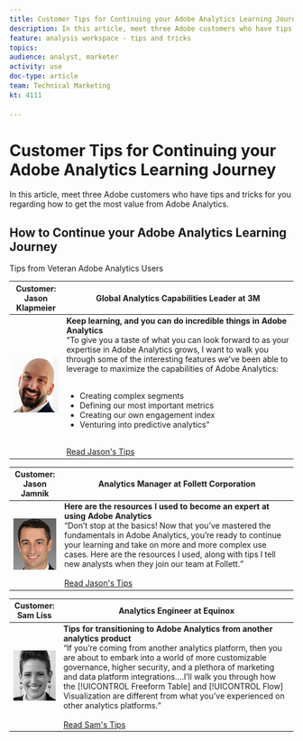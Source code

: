 ```yaml
---
title: Customer Tips for Continuing your Adobe Analytics Learning Journey
description: In this article, meet three Adobe customers who have tips and tricks for you regarding how to get the most value from Adobe Analytics.
feature: analysis workspace - tips and tricks
topics: 
audience: analyst, marketer
activity: use
doc-type: article
team: Technical Marketing
kt: 4111

---
```


# Customer Tips for Continuing your Adobe Analytics Learning Journey

In this article, meet three Adobe customers who have tips and tricks for you regarding how to get the most value from Adobe Analytics.

## How to Continue your Adobe Analytics Learning Journey

Tips from Veteran Adobe Analytics Users

|Customer:<br>Jason Klapmeier    |      Global Analytics Capabilities Leader at 3M     |
|------------|------------|
| ![Jason Klapmeier](assets/jasonklapmeier.jpg) | **Keep learning, and you can do incredible things in Adobe Analytics** <br> “To give you a taste of what you can look forward to as your expertise in Adobe Analytics grows, I want to walk you through some of the interesting features we’ve been able to leverage to maximize the capabilities of Adobe Analytics: <br><br><ul><li>Creating complex segments</li><li>Defining our most important metrics</li><li>Creating our own engagement index</li><li>Venturing into predictive analytics”</li></ul><br>[Read Jason's Tips](https://experienceleaguecommunities.adobe.com/t5/Adobe-Analytics-Discussions/Incredible-Things-You-Can-Do-in-Adobe-Analytics/td-p/354333)|

|Customer:<br>Jason Jamnik    |      Analytics Manager at Follett Corporation     |
|------------|------------|
| ![Jason Klapmeier](assets/jasonjamnik.jpg) | **Here are the resources I used to become an expert at using Adobe Analytics** <br> “Don’t stop at the basics! Now that you’ve mastered the fundamentals in Adobe Analytics, you’re ready to continue your learning and take on more and more complex use cases. Here are the resources I used, along with tips I tell new analysts when they join our team at Follett.”<br><br>[Read Jason's Tips](https://experienceleaguecommunities.adobe.com/t5/Adobe-Analytics-Discussions/Here-are-the-resources-I-used-to-become-an-expert-at-using-Adobe/m-p/354226)|

|Customer:<br>Sam Liss    |      Analytics Engineer at Equinox     |
|------------|------------|
| ![Sam Liss](assets/samliss.jpg) | **Tips for transitioning to Adobe Analytics from another analytics product** <br> “If you’re coming from another analytics platform, then you are about to embark into a world of more customizable governance, higher security, and a plethora of marketing and data platform integrations….I’ll walk you through how the [!UICONTROL Freeform Table] and [!UICONTROL Flow] Visualization are different from what you’ve experienced on other analytics platforms.”<br><br>[Read Sam's Tips](https://experienceleaguecommunities.adobe.com/t5/Adobe-Analytics-Discussions/An-Analyst-s-Quick-Start-Guide-Switching-to-Adobe/td-p/354312)|
